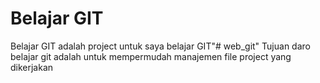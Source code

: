 # Belajar GIT
Belajar GIT adalah project untuk saya belajar GIT"# web_git"
Tujuan daro belajar git adalah untuk mempermudah manajemen file project yang dikerjakan

